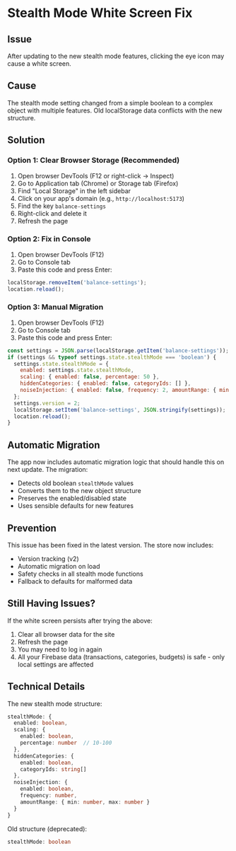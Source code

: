 # Stealth Mode White Screen Fix

## Issue
After updating to the new stealth mode features, clicking the eye icon may cause a white screen.

## Cause
The stealth mode setting changed from a simple boolean to a complex object with multiple features. Old localStorage data conflicts with the new structure.

## Solution

### Option 1: Clear Browser Storage (Recommended)
1. Open browser DevTools (F12 or right-click → Inspect)
2. Go to Application tab (Chrome) or Storage tab (Firefox)
3. Find "Local Storage" in the left sidebar
4. Click on your app's domain (e.g., `http://localhost:5173`)
5. Find the key `balance-settings`
6. Right-click and delete it
7. Refresh the page

### Option 2: Fix in Console
1. Open browser DevTools (F12)
2. Go to Console tab
3. Paste this code and press Enter:
```javascript
localStorage.removeItem('balance-settings');
location.reload();
```

### Option 3: Manual Migration
1. Open browser DevTools (F12)
2. Go to Console tab
3. Paste this code and press Enter:
```javascript
const settings = JSON.parse(localStorage.getItem('balance-settings'));
if (settings && typeof settings.state.stealthMode === 'boolean') {
  settings.state.stealthMode = {
    enabled: settings.state.stealthMode,
    scaling: { enabled: false, percentage: 50 },
    hiddenCategories: { enabled: false, categoryIds: [] },
    noiseInjection: { enabled: false, frequency: 2, amountRange: { min: 5, max: 50 } }
  };
  settings.version = 2;
  localStorage.setItem('balance-settings', JSON.stringify(settings));
  location.reload();
}
```

## Automatic Migration
The app now includes automatic migration logic that should handle this on next update. The migration:
- Detects old boolean `stealthMode` values
- Converts them to the new object structure
- Preserves the enabled/disabled state
- Uses sensible defaults for new features

## Prevention
This issue has been fixed in the latest version. The store now includes:
- Version tracking (v2)
- Automatic migration on load
- Safety checks in all stealth mode functions
- Fallback to defaults for malformed data

## Still Having Issues?
If the white screen persists after trying the above:
1. Clear all browser data for the site
2. Refresh the page
3. You may need to log in again
4. All your Firebase data (transactions, categories, budgets) is safe - only local settings are affected

## Technical Details
The new stealth mode structure:
```typescript
stealthMode: {
  enabled: boolean,
  scaling: {
    enabled: boolean,
    percentage: number  // 10-100
  },
  hiddenCategories: {
    enabled: boolean,
    categoryIds: string[]
  },
  noiseInjection: {
    enabled: boolean,
    frequency: number,
    amountRange: { min: number, max: number }
  }
}
```

Old structure (deprecated):
```typescript
stealthMode: boolean
```
